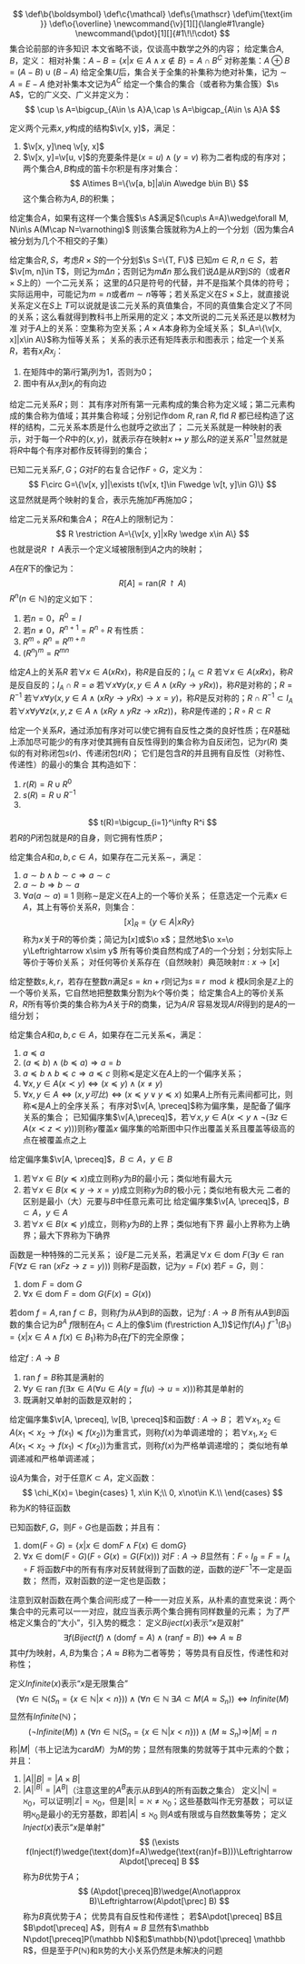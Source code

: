 $$
\def\b{\boldsymbol}
\def\c{\mathcal}
\def\s{\mathscr}
\def\im{\text{im }}
\def\o{\overline}
\newcommand{\v}[1][]{\langle#1\rangle}
\newcommand{\pdot}[1][]{#1\!\!\cdot}
$$
集合论前部的许多知识 本文省略不谈，仅谈高中数学之外的内容；
给定集合$A, B$，定义：
相对补集：$A-B=\{x|x\in A\wedge x\not\in B\}=A\cap B^C$
对称差集：$A\oplus B=(A-B)\cup (B-A)$
给定全集$U$后，集合关于全集的补集称为绝对补集，记为$\sim A=E-A$
绝对补集本文记为$A^C$
给定一个集合的集合（或者称为集合簇）$\s A$，它的广义交、广义并定义为：
$$
\cup \s A=\bigcup_{A\in \s A}A,\cap \s A=\bigcap_{A\in \s A}A
$$

定义两个元素$x, y$构成的结构$\v[x, y]$，满足：
1. $\v[x, y]\neq \v[y, x]$
2. $\v[x, y]=\v[u, v]$的充要条件是$(x=u)\wedge (y=v)$
称为二者构成的有序对；
两个集合$A, B$构成的笛卡尔积是有序对集合：
$$
A\times B=\{\v[a, b]|a\in A\wedge b\in B\}
$$
这个集合称为$A, B$的积集；

给定集合$A$，如果有这样一个集合簇$\s A$满足$(\cup\s A=A)\wedge\forall M, N\in\s A(M\cap N=\varnothing)$
则该集合簇就称为$A$上的一个分划（因为集合$A$被分划为几个不相交的子集）

给定集合$R, S$，考虑$R\times S$的一个分划$\s S=\{T, F\}$
已知$m\in R, n\in S$，若$\v[m, n]\in T$，则记为$m\Delta n$；否则记为$m\not\Delta n$
那么我们说$\Delta$是从$R$到$S$的（或者$R\times S$上的）一个二元关系；
这里的$\Delta$只是符号的代替，并不是指某个具体的符号；实际运用中，可能记为$m=n$或者$m\sim n$等等；若关系定义在$S\times S$上，就直接说关系定义在$S$上
$T$可以说就是该二元关系的真值集合，不同的真值集合定义了不同的关系；这么看就得到教科书上所采用的定义；本文所说的二元关系还是以教材为准
对于$A$上的关系：空集称为空关系；$A\times A$本身称为全域关系；
$I_A=\{\v[x, x]|x\in A\}$称为恒等关系；
关系的表示还有矩阵表示和图表示；给定一个关系$R$，若有$x_iRx_j$：
1. 在矩阵中的第$i$行第$j$列为1，否则为0；
2. 图中有从$x_i$到$x_j$的有向边

给定二元关系$R$；则：
其有序对所有第一元素构成的集合称为定义域；第二元素构成的集合称为值域；其并集合称域；分别记作$\text{dom }R, \text{ran }R, \text{fld }R$
都已经构造了这样的结构，二元关系本质是什么也就呼之欲出了；
二元关系就是一种映射的表示，对于每一个$R$中的$(x, y)$，就表示存在映射$x\mapsto y$
那么$R$的逆关系$R^{-1}$显然就是将$R$中每个有序对都作反转得到的集合；

已知二元关系$F, G$；$G$对$F$的右复合记作$F\circ G$，定义为：
$$
F\circ G=\{\v[x, y]|\exists t(\v[x, t]\in F\wedge \v[t, y]\in G)\}
$$
这显然就是两个映射的复合，表示先施加$F$再施加$G$；

给定二元关系$R$和集合$A$；
$R$在$A$上的限制记为：
$$
R \restriction A=\{\v[x, y]|xRy \wedge x\in A\}
$$
也就是说$R\restriction A$表示一个定义域被限制到$A$之内的映射；

$A$在$R$下的像记为：
$$
R[A]=\text{ran}(R\restriction A)
$$
$R^n(n\in \mathbb N)$的定义如下：
1. 若$n=0$，$R^0=I$
2. 若$n\neq 0$，$R^{n+1}=R^n\circ R$
有性质：
1. $R^m\circ R^n=R^{m+n}$
2. $(R^n)^m=R^{mn}$

给定$A$上的关系$R$
若$\forall x\in A(xRx)$，称$R$是自反的；$I_A\subset R$
若$\forall x\in A(x\not Rx)$，称$R$是反自反的；$I_A\cap R=\varnothing$
若$\forall x\forall y(x, y\in A\wedge(xRy\rightarrow yRx))$，称$R$是对称的；$R=R^{-1}$
若$\forall x\forall y(x, y\in A\wedge(xRy\rightarrow yRx)\rightarrow x=y)$，称$R$是反对称的；$R\cap R^{-1}\subset I_A$
若$\forall x\forall y\forall z(x,y ,z\in A\wedge (xRy\wedge yRz\rightarrow xRz))$，称$R$是传递的；$R\circ R\subset R$

给定一个关系$R$，通过添加有序对可以使它拥有自反性之类的良好性质；在$R$基础上添加尽可能少的有序对使其拥有自反性得到的集合称为自反闭包，记为$r(R)$
类似的有对称闭包$s(r)$、传递闭包$t(R)$；
它们是包含$R$的并且拥有自反性（对称性、传递性）的最小的集合
其构造如下：
1. $r(R)=R\cup R^0$
2. $s(R)=R\cup R^{-1}$
3. 
$$
t(R)=\bigcup_{i=1}^\infty R^i
$$
若$R$的$P$闭包就是$R$的自身，则它拥有性质$P$；

给定集合$A$和$a, b, c\in A$，如果存在二元关系$\sim$，满足：
1. $a\sim b\wedge b\sim c\Rightarrow a\sim c$
2. $a\sim b\Rightarrow b\sim a$
3. $\forall a(a\sim a)\equiv 1$
则称$\sim$是定义在$A$上的一个等价关系；
任意选定一个元素$x\in A$，其上有等价关系$R$，则集合：
$$
[x]_R=\{y\in A|xRy\}
$$
称为$x$关于$R$的等价类；简记为$[x]$或$\o x$；显然地$\o x=\o y\Leftrightarrow x\sim y$
所有等价类自然构成了$A$的一个分划；分划实际上等价于等价关系；
对任何等价关系存在（自然映射）典范映射$\pi: x\rightarrow [x]$

给定整数$s, k, r$，若存在整数$n$满足$s=kn+r$则记为$s\equiv r\mod k$
模$k$同余是$\mathbb Z$上的一个等价关系，它自然地把整数集分割为$k$个等价类；
	给定集合$A$上的等价关系$R$，$R$所有等价类的集合称为$A$关于$R$的商集，记为$A/R$
容易发现$A/R$得到的是$A$的一组分划；

给定集合$A$和$a, b,c\in A$，如果存在二元关系$\preceq$，满足：
1. $a\preceq a$
2. $(a\preceq b)\wedge (b\preceq a)\Rightarrow a=b$
3. $a\preceq b\wedge b\preceq c\Rightarrow a\preceq c$
则称$\preceq$是定义在$A$上的一个偏序关系；
1. $\forall x, y\in A(x\prec y)\Leftrightarrow (x\preceq y)\wedge(x\neq y)$
2. $\forall x, y\in A\Leftrightarrow(x,y可比)\Leftrightarrow(x\preceq y\vee y\preceq x)$
如果$A$上所有元素间都可比，则称$\preceq$是$A$上的全序关系；
有序对$\v[A, \preceq]$称为偏序集，是配备了偏序关系的集合；
已知偏序集$\v[A,\preceq]$，若$\forall x, y\in A(x\prec y \wedge \neg(\exists z\in A(x\prec z\prec y)))$则称$y$覆盖$x$
偏序集的哈斯图中只作出覆盖关系且覆盖等级高的点在被覆盖点之上

给定偏序集$\v[A, \preceq]$，$B\subset A$，$y\in B$
1. 若$\forall x\in B(y\preceq x)$成立则称$y$为$B$的最小元；类似地有最大元
2. 若$\forall x\in B(x\preceq y\rightarrow x=y)$成立则称$y$为$B$的极小元；类似地有极大元
二者的区别是最小（大）元要与$B$中任意元素可比
给定偏序集$\v[A, \preceq]$，$B\subset A$，$y\in A$
1. 若$\forall x\in B(x\preceq y)$成立，则称$y$为$B$的上界；类似地有下界
最小上界称为上确界；最大下界称为下确界

函数是一种特殊的二元关系；
设$F$是二元关系，若满足$\forall x\in \text{dom }F(\exists y\in \text{ran }F(\forall z\in \text{ran }(xFz\rightarrow z=y)))$
则称$F$是函数，记为$y=F(x)$
若$F=G$，则：
1. $\text{dom }F=\text{dom }G$
2. $\forall x\in\text{dom }F=\text{dom }G(F(x)=G(x))$

若$\text{dom }f=A,\text{ran }f\subset B$，则称$f$为从$A$到$B$的函数，记为$f:A\rightarrow B$
所有从$A$到$B$函数的集合记为$B^A$
$f$限制在$A_1\subset A$上的像$\im (f\restriction A_1)$记作$f(A_1)$
$f^{-1}(B_1)=\{x|x\in A\wedge f(x)\in B_1\}$称为$B_1$在$f$下的完全原像；

给定$f:A\rightarrow B$
1. $\text{ran }f=B$称其是满射的
2. $\forall y\in\text{ran }f(\exists x\in A(\forall u\in A(y=f(u)\rightarrow u=x)))$称其是单射的
3. 既满射又单射的函数是双射的；

给定偏序集$\v[A, \preceq], \v[B, \preceq]$和函数$f:A\rightarrow B$；
若$\forall x_1, x_2\in A(x_1\prec x_2\rightarrow f(x_1)\preceq f(x_2))$为重言式，则称$f(x)$为单调递增的；
若$\forall x_1, x_2\in A(x_1\prec x_2\rightarrow f(x_1)\prec f(x_2))$为重言式，则称$f(x)$为严格单调递增的；
类似地有单调递减和严格单调递减；

设$A$为集合，对于任意$K\subset A$，定义函数：
$$
\chi_K(x)=
\begin{cases}
1, x\in K;\\
0, x\not\in K.\\
\end{cases}
$$
称为$K$的特征函数

已知函数$F, G$，则$F\circ G$也是函数；并且有：
1. $\text{dom} (F\circ G) = \{x|x\in \text{dom} F\wedge F(x)\in \text{dom} G\}$
2. $\forall x\in \text{dom} (F\circ G)(F\circ G(x)=G(F(x)))$
对$F:A\rightarrow B$显然有：$F\circ I_B=F=I_A\circ F$
将函数$F$中的所有有序对反转就得到了函数的逆，函数的逆$F^{-1}$不一定是函数；
然而，双射函数的逆一定也是函数；

注意到双射函数在两个集合间形成了一种一一对应关系，从朴素的直觉来说：两个集合中的元素可以一一对应，就应当表示两个集合拥有同样数量的元素；
为了严格定义集合的“大小”，引入势的概念：
定义$Biject(x)$表示“$x$是双射”
$$
\exists f(Biject(f)\wedge(\text{dom}f=A)\wedge(\text{ran} f=B))\Leftrightarrow A\approx B
$$
其中$f$为映射，$A, B$为集合；$A\approx B$称为二者等势；
等势具有自反性，传递性和对称性；

定义$Infinite(x)$表示“$x$是无限集合”
$$
(\forall n\in \mathbb N(S_n=\{x\in\mathbb N|x<n\}))\wedge
(\forall n\in\mathbb N\ \exists A\subset M(A\approx S_n))
\Leftrightarrow Infinite(M)
$$
显然有$Infinite(\mathbb N)$；
$$
(\neg Infinite(M))\wedge(\forall n\in \mathbb N(S_n=\{x\in\mathbb N|x<n\}))\wedge(M\approx S_n)\Rightarrow|M|=n
$$
称$|M|$（书上记法为$\text{card} M$）为$M$的势；显然有限集的势就等于其中元素的个数；并且：
1. $|A||B|=|A\times B|$
2. $|A|^{|B|}=|A^B|$（注意这里的$A^B$表示从$B$到$A$的所有函数之集合）
定义$|\mathbb N|=\aleph_0$，可以证明$|\mathbb Z|=\aleph_0$，但是$|\mathbb R|=\aleph\neq \aleph_0$；这些基数叫作无穷基数；
可以证明$\aleph_0$是最小的无穷基数，即若$|A|\leq \aleph_0$ 则$A$或有限或与自然数集等势；
定义$Inject(x)$表示“$x$是单射”
$$
(\exists f(Inject(f)\wedge(\text{dom}f=A)\wedge(\text{ran}f=B)))\Leftrightarrow A\pdot[\preceq] B
$$
称为$B$优势于$A$；
$$
(A\pdot[\preceq]B)\wedge(A\not\approx B)\Leftrightarrow(A\pdot[\prec] B)
$$
称为$B$真优势于$A$；
优势具有自反性和传递性；
若$A\pdot[\preceq] B$且$B\pdot[\preceq] A$，则有$A\approx B$
显然有$\mathbb N\pdot[\preceq]P(\mathbb N)$和$\mathbb{N}\pdot[\preceq] \mathbb R$，但是至于$P(\mathbb N)$和$\mathbb R$势的大小关系仍然是未解决的问题
